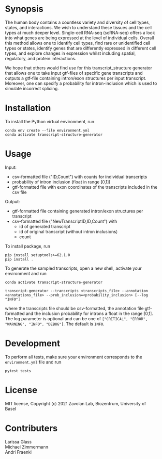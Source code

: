 # Synopsis

The human body contains a countless variety and diversity of cell types, states, and interactions. We wish to understand these tissues and the cell types at much deeper level. Single-cell RNA-seq (scRNA-seq) offers a look into what genes are being expressed at the level of individual cells. Overall this method allows one to identify cell types, find rare or unidentified cell types or states, identify genes that are differently expressed in different cell types, and explore changes in expression whilst including spatial, regulatory, and protein interactions. 

We hope that others would find use for this transcript_structure generator that allows one to take input gtf-files of specific gene transcripts and outputs a gtf-file containing intron/exon structures per input transcript. Moreover, one can specify a probability for intron-inclusion which is used to simulate incorrect splicing. 

# Installation

To install the Python virtual environment, run

```
conda env create --file environment.yml
conda activate transcript-structure-generator
```

# Usage

Input:
- csv-formatted file ("ID,Count") with counts for individual transcripts
- probability of intron inclusion (float in range [0,1])
- gtf-formatted file with exon coordinates of the transcripts included in the csv file

Output:
- gtf-formatted file containing generated intron/exon structures per transcript
- csv-formatted file ("NewTranscriptID,ID,Count") with
	- id of generated transcript
	- id of original transcript (without intron inclusions)
	- count

To install package, run

```
pip install setuptools>=62.1.0
pip install .
```

To generate the sampled transcripts, open a new shell, activate your environment and run

```
conda activate transcript-structure-generator

transcript-generator --transcripts <transcripts_file> --annotation <annotations_file> --prob_inclusion=<probability_inclusion> [--log "INFO"]
```

where the transcripts file should be csv-formatted, the annotation file gtf-formatted and the inclusion probability for introns a float in the range [0,1]. The log parameter is optional and can be one of `["CRITICAL", "ERROR", "WARNING", "INFO", "DEBUG"]`. The default is `INFO`.


# Development

To perform all tests, make sure your environment corresponds to the `environment.yml` file and run

```
pytest tests
```

# License

MIT license, Copyright (c) 2021 Zavolan Lab, Biozentrum, University of Basel

# Contributers

Larissa Glass  
Michael Zimmermann  
Andri Fraenkl


